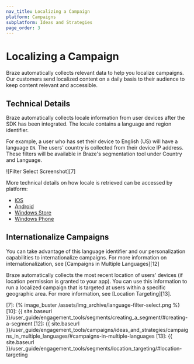 ```yaml
---
nav_title: Localizing a Campaign
platform: Campaigns
subplatform: Ideas and Strategies
page_order: 3
---
```

# Localizing a Campaign

Braze automatically collects relevant data to help you localize campaigns. Our customers send localized content on a daily basis to their audience to keep content relevant and accessible.

## Technical Details

Braze automatically collects locale information from user devices after the SDK has been integrated. The locale contains a language and region identifier.

For example, a user who has set their device to English (US) will have a language `EN`. The users' country is collected from their device IP address. These filters will be available in Braze's segmentation tool under Country and Language.

![Filter Select Screenshot][7]

More technical details on how locale is retrieved can be accessed by platform:

- [iOS][1]
- [Android][2]
- [Windows Store][3]
- [Windows Phone][4]

## Internationalize Campaigns

You can take advantage of this language identifier and our personalization capabilities to internationalize campaigns. For more information on internationalization, see [Campaigns in Multiple Languages][12]

Braze automatically collects the most recent location of users' devices (if location permission is granted to your app). You can use this information to run a localized campaign that is targeted at users within a specific geographic area. For more information, see [Location Targeting][13].

[1]: https://developer.apple.com/library/ios/documentation/MacOSX/Conceptual/BPInternational/LanguageandLocaleIDs/LanguageandLocaleIDs.html
[2]: http://developer.android.com/reference/java/util/Locale.html
[3]: http://msdn.microsoft.com/en-us/library/windows/apps/dd373814.aspx
[4]: http://msdn.microsoft.com/en-us/library/windowsphone/develop/dd373814(v=vs.85).aspx
[7]: {% image_buster /assets/img_archive/language-filter-select.png %}
[10]: {{ site.baseurl }}/user_guide/engagement_tools/segments/creating_a_segment/#creating-a-segment
[12]: {{ site.baseurl }}/user_guide/engagement_tools/campaigns/ideas_and_strategies/campaigns_in_multiple_languages/#campaigns-in-multiple-languages
[13]: {{ site.baseurl }}/user_guide/engagement_tools/segments/location_targeting/#location-targeting

